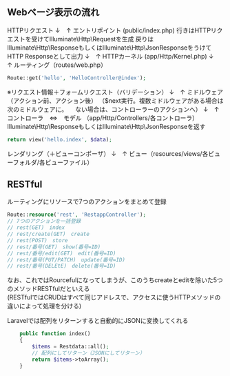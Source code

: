 ## Webページ表示の流れ
HTTPリクエスト
↓　↑
エントリポイント
(public/index.php)
行きはHTTPリクエストを受けてIlluminate\Http\Requestを生成
戻りはIlluminate\Http\ResponseもしくはIlluminate\Http\JsonResponseをうけてHTTP Responseとして出力
↓　↑
HTTPカーネル
(app/Http/Kernel.php)
↓　↑
ルーティング（routes/web.php）
```php
Route::get('hello', 'HelloController@index');
```
※リクエスト情報＋フォームリクエスト（バリデーション）
↓　↑
ミドルウェア（アクション前、アクション後）
（$next実行。複数ミドルウェアがある場合は次のミドルウェアに。
　ない場合は、コントローラーのアクションへ）
↓　↑
コントローラ　⇔　モデル
（app/Http/Controllers/各コントローラ）
Illuminate\Http\ResponseもしくはIlluminate\Http\JsonResponseを返す
```php
return view('hello.index', $data);
```
レンダリング（＋ビューコンポーザ）
↓　↑
ビュー（resources/views/各ビューフォルダ/各ビューファイル）


## RESTful
ルーティングにリソースで7つのアクションをまとめて登録

```php
Route::resource('rest', 'RestappController');
// 7つのアクションを一括登録
// rest(GET)　index
// rest/create(GET)　create
// rest(POST)　store
// rest/番号(GET)　show(番号=ID)
// rest/番号/edit(GET)　edit(番号=ID)
// rest/番号(PUT/PATCH)　update(番号=ID)
// rest/番号(DELEtE)　delete(番号=ID)
```
なお、これではRourcefulになってしまうが、このうちcreateとeditを除いた5つのメソッドRESTfulだといえる  
(RESTfulではCRUDはすべて同じアドレスで、アクセスに使うHTTPメソッドの違いによって処理を分ける)

Laravelでは配列をリターンすると自動的にJSONに変換してくれる
```php
    public function index()
    {
        $items = Restdata::all();
        // 配列にしてリターン（JSONにしてリターン）
        return $items->toArray();
    }
```
